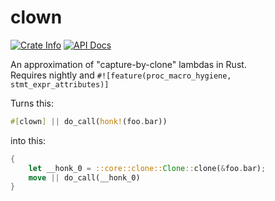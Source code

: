 # clown

<a href="https://crates.io/crates/clown"><img alt="Crate Info" src="https://img.shields.io/crates/v/clown.svg"/></a>
<a href="https://docs.rs/clown/"><img alt="API Docs" src="https://img.shields.io/badge/docs.rs-clown-yellow"/></a>

An approximation of "capture-by-clone" lambdas in Rust.    
Requires nightly and `#![feature(proc_macro_hygiene, stmt_expr_attributes)]`

Turns this:
```rust
#[clown] || do_call(honk!(foo.bar))
```
into this:
```rust
{
    let __honk_0 = ::core::clone::Clone::clone(&foo.bar);
    move || do_call(__honk_0)
}
```
